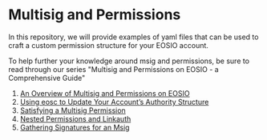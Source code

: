 # Multisig and Permissions

In this repository, we will provide examples of yaml files that can be used to craft a custom permission structure for your EOSIO account. 

To help further your knowledge around msig and permissions, be sure to read through our series "Multisig and Permissions on EOSIO - a Comprehensive Guide"

1. [An Overview of Multisig and Permissions on EOSIO](https://www.eoscanada.com/en)
2. [Using eosc to Update Your Account’s Authority Structure]()
3. [Satisfying a Multisig Permission]()
4. [Nested Permissions and Linkauth]()
5. [Gathering Signatures for an Msig]()
